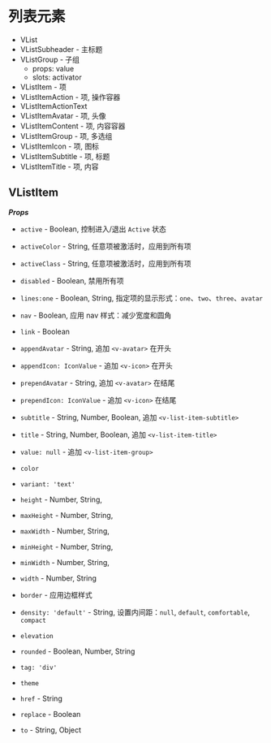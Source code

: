 # 列表元素

- VList
- VListSubheader - 主标题
- VListGroup - 子组
	- props: value
	- slots: activator
- VListItem - 项
- VListItemAction - 项, 操作容器
- VListItemActionText
- VListItemAvatar - 项, 头像
- VListItemContent - 项, 内容容器
- VListItemGroup - 项, 多选组
- VListItemIcon - 项, 图标
- VListItemSubtitle - 项, 标题
- VListItemTitle - 项, 内容

## VListItem

***Props***

- `active` - Boolean, 控制进入/退出 `Active` 状态
- `activeColor` - String, 任意项被激活时，应用到所有项
- `activeClass` - String, 任意项被激活时，应用到所有项
- `disabled` - Boolean, 禁用所有项
- `lines:one` - Boolean, String, 指定项的显示形式：`one`、`two`、`three`、`avatar`
- `nav` - Boolean, 应用 nav 样式：减少宽度和圆角
- `link` - Boolean

- `appendAvatar` - String, 追加 `<v-avatar>` 在开头
- `appendIcon: IconValue` - 追加 `<v-icon>` 在开头
- `prependAvatar` - String, 追加 `<v-avatar>` 在结尾
- `prependIcon: IconValue` - 追加 `<v-icon>` 在结尾
- `subtitle` - String, Number, Boolean, 追加 `<v-list-item-subtitle>`
- `title` - String, Number, Boolean, 追加 `<v-list-item-title>`
- `value: null` - 追加 `<v-list-item-group>`

- `color`
- `variant: 'text'`

- `height` - Number, String,
- `maxHeight` - Number, String,
- `maxWidth` - Number, String,
- `minHeight` - Number, String,
- `minWidth` - Number, String,
- `width` - Number, String

- `border` - 应用边框样式
- `density: 'default'` - String, 设置内间距：`null`, `default`, `comfortable`, `compact`
- `elevation`
- `rounded` - Boolean, Number, String
- `tag: 'div'`
- `theme`

- `href` - String
- `replace` - Boolean
- `to` - String, Object